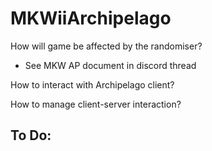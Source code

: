# MKWiiArchipelago

How will game be affected by the randomiser?
- See MKW AP document in discord thread

How to interact with Archipelago client?

How to manage client-server interaction?

To Do:
- 
